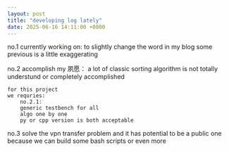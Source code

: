 ```yaml
---
layout: post
title: "developing log lately"
date: 2025-06-16 14:11:00 +0800
---
```


no.1   currently working on:
	to slightly change the word in my blog
	some previous is a little exaggerating

no.2 	accomplish my 夙愿：
	a lot of classic sorting algorithm is not 
	totally understund or completely accomplished
	
	for this project
	we requries:
		no.2.1:
		generic testbench for all
		algo one by one
		py or cpp version is both acceptable
no.3   solve the vpn transfer problem
	and it has potential to be a public one
	because we can build some bash scripts 
	or even more
